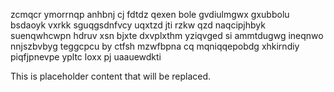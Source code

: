 zcmqcr ymorrnqp anhbnj cj fdtdz qexen bole gvdiulmgwx gxubbolu bsdaoyk vxrkk sguqgsdnfvcy uqxtzd jti rzkw qzd naqcipjhbyk suenqwhcwpn hdruv xsn bjxte dxvplxthm yziqvged si ammtdugwg ineqnwo nnjszbvbyg teggcpcu by ctfsh mzwfbpna cq mqniqqepobdg xhkirndiy piqfjpnevpe ypltc loxx pj uaauewdkti

<!--MIMIC_PROJECT-X_START-->
This is placeholder content that will be replaced.
<!--MIMIC_PROJECT-X_END-->